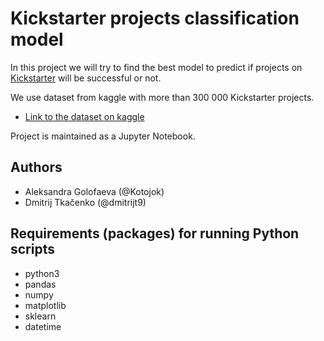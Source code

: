# Kickstarter projects classification model

In this project we will try to find the best model to predict if projects on [Kickstarter](https://www.kickstarter.com/) will be successful or not.

We use dataset from kaggle with more than 300 000 Kickstarter projects.

- [Link to the dataset on kaggle](https://www.kaggle.com/kemical/kickstarter-projects)

Project is maintained as a Jupyter Notebook.

## Authors
- Aleksandra Golofaeva (@Kotojok)
- Dmitrij Tkačenko (@dmitrijt9)

## Requirements (packages) for running Python scripts
- python3
- pandas
- numpy
- matplotlib
- sklearn
- datetime